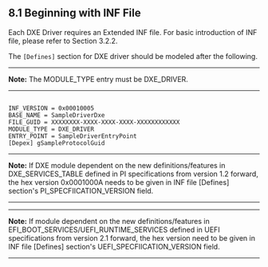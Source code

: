 <!--- @file
  8.1 Beginning with INF File

  Copyright (c) 2010-2018, Intel Corporation. All rights reserved.<BR>

  Redistribution and use in source (original document form) and 'compiled'
  forms (converted to PDF, epub, HTML and other formats) with or without
  modification, are permitted provided that the following conditions are met:

  1) Redistributions of source code (original document form) must retain the
     above copyright notice, this list of conditions and the following
     disclaimer as the first lines of this file unmodified.

  2) Redistributions in compiled form (transformed to other DTDs, converted to
     PDF, epub, HTML and other formats) must reproduce the above copyright
     notice, this list of conditions and the following disclaimer in the
     documentation and/or other materials provided with the distribution.

  THIS DOCUMENTATION IS PROVIDED BY TIANOCORE PROJECT "AS IS" AND ANY EXPRESS OR
  IMPLIED WARRANTIES, INCLUDING, BUT NOT LIMITED TO, THE IMPLIED WARRANTIES OF
  MERCHANTABILITY AND FITNESS FOR A PARTICULAR PURPOSE ARE DISCLAIMED. IN NO
  EVENT SHALL TIANOCORE PROJECT  BE LIABLE FOR ANY DIRECT, INDIRECT, INCIDENTAL,
  SPECIAL, EXEMPLARY, OR CONSEQUENTIAL DAMAGES (INCLUDING, BUT NOT LIMITED TO,
  PROCUREMENT OF SUBSTITUTE GOODS OR SERVICES; LOSS OF USE, DATA, OR PROFITS;
  OR BUSINESS INTERRUPTION) HOWEVER CAUSED AND ON ANY THEORY OF LIABILITY,
  WHETHER IN CONTRACT, STRICT LIABILITY, OR TORT (INCLUDING NEGLIGENCE OR
  OTHERWISE) ARISING IN ANY WAY OUT OF THE USE OF THIS DOCUMENTATION, EVEN IF
  ADVISED OF THE POSSIBILITY OF SUCH DAMAGE.

-->

## 8.1 Beginning with INF File

Each DXE Driver requires an Extended INF file. For basic introduction of INF
file, please refer to Section 3.2.2.

The `[Defines]` section for DXE driver should be modeled after the following.

**********
**Note:** The MODULE_TYPE entry must be DXE_DRIVER.
**********

```[Defines]

INF_VERSION = 0x00010005 
BASE_NAME = SampleDriverDxe 
FILE_GUID = XXXXXXXX-XXXX-XXXX-XXXX-XXXXXXXXXXXX 
MODULE_TYPE = DXE_DRIVER 
ENTRY_POINT = SampleDriverEntryPoint 
[Depex] gSampleProtocolGuid 
```
**********
**Note:** If DXE module dependent on the new definitions/features in
DXE_SERVICES_TABLE defined in PI specifications from version 1.2 forward, the
hex version 0x0001000A needs to be given in INF file [Defines] section's
PI_SPECFIICATION_VERSION field.
**********

**********
**Note:** If module dependent on the new definitions/features in
EFI_BOOT_SERVICES/UEFI_RUNTIME_SERVICES defined in UEFI specifications from
version 2.1 forward, the hex version need to be given in INF file [Defines]
section's UEFI_SPECFIICATION_VERSION field.
**********
